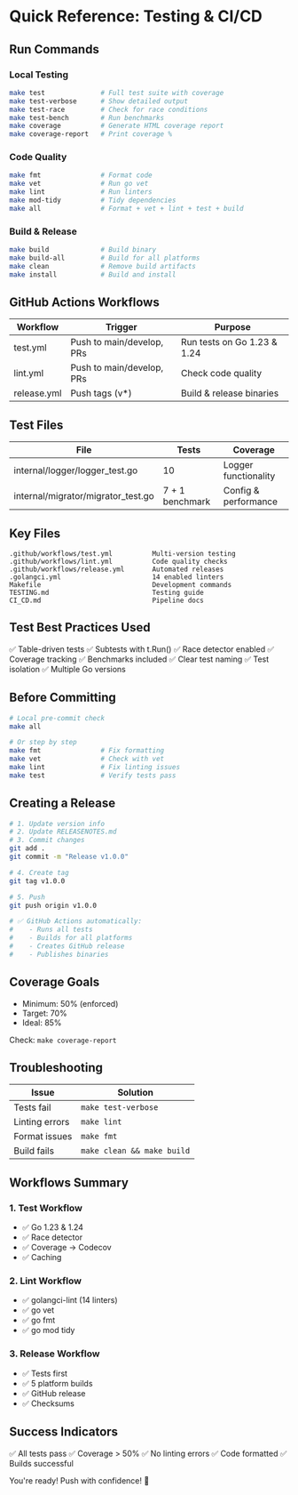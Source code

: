 # Quick Reference: Testing & CI/CD

## Run Commands

### Local Testing
```bash
make test              # Full test suite with coverage
make test-verbose      # Show detailed output
make test-race         # Check for race conditions
make test-bench        # Run benchmarks
make coverage          # Generate HTML coverage report
make coverage-report   # Print coverage %
```

### Code Quality
```bash
make fmt               # Format code
make vet               # Run go vet
make lint              # Run linters
make mod-tidy          # Tidy dependencies
make all               # Format + vet + lint + test + build
```

### Build & Release
```bash
make build             # Build binary
make build-all         # Build for all platforms
make clean             # Remove build artifacts
make install           # Build and install
```

## GitHub Actions Workflows

| Workflow | Trigger | Purpose |
|----------|---------|---------|
| test.yml | Push to main/develop, PRs | Run tests on Go 1.23 & 1.24 |
| lint.yml | Push to main/develop, PRs | Check code quality |
| release.yml | Push tags (v*) | Build & release binaries |

## Test Files

| File | Tests | Coverage |
|------|-------|----------|
| internal/logger/logger_test.go | 10 | Logger functionality |
| internal/migrator/migrator_test.go | 7 + 1 benchmark | Config & performance |

## Key Files

```
.github/workflows/test.yml          Multi-version testing
.github/workflows/lint.yml          Code quality checks
.github/workflows/release.yml       Automated releases
.golangci.yml                       14 enabled linters
Makefile                            Development commands
TESTING.md                          Testing guide
CI_CD.md                            Pipeline docs
```

## Test Best Practices Used

✅ Table-driven tests
✅ Subtests with t.Run()
✅ Race detector enabled
✅ Coverage tracking
✅ Benchmarks included
✅ Clear test naming
✅ Test isolation
✅ Multiple Go versions

## Before Committing

```bash
# Local pre-commit check
make all

# Or step by step
make fmt               # Fix formatting
make vet               # Check with vet
make lint              # Fix linting issues
make test              # Verify tests pass
```

## Creating a Release

```bash
# 1. Update version info
# 2. Update RELEASENOTES.md
# 3. Commit changes
git add .
git commit -m "Release v1.0.0"

# 4. Create tag
git tag v1.0.0

# 5. Push
git push origin v1.0.0

# ✅ GitHub Actions automatically:
#    - Runs all tests
#    - Builds for all platforms
#    - Creates GitHub release
#    - Publishes binaries
```

## Coverage Goals

- Minimum: 50% (enforced)
- Target: 70%
- Ideal: 85%

Check: `make coverage-report`

## Troubleshooting

| Issue | Solution |
|-------|----------|
| Tests fail | `make test-verbose` |
| Linting errors | `make lint` |
| Format issues | `make fmt` |
| Build fails | `make clean && make build` |

## Workflows Summary

### 1. Test Workflow
- ✅ Go 1.23 & 1.24
- ✅ Race detector
- ✅ Coverage → Codecov
- ✅ Caching

### 2. Lint Workflow
- ✅ golangci-lint (14 linters)
- ✅ go vet
- ✅ go fmt
- ✅ go mod tidy

### 3. Release Workflow
- ✅ Tests first
- ✅ 5 platform builds
- ✅ GitHub release
- ✅ Checksums

## Success Indicators

✅ All tests pass
✅ Coverage > 50%
✅ No linting errors
✅ Code formatted
✅ Builds successful

You're ready! Push with confidence! 🚀
